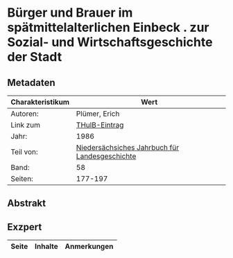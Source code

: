 # Bürger und Brauer im spätmittelalterlichen Einbeck . zur Sozial- und Wirtschaftsgeschichte der Stadt

## Metadaten
|Charakteristikum|Wert|
|-|-|
|Autoren:|Plümer, Erich|
|Link zum|[THulB-Eintrag](https://suche.thulb.uni-jena.de/Record/582540984?sid=51794197)|
|Jahr:|1986|
|Teil von:|[Niedersächsiches Jahrbuch für Landesgeschichte](https://suche.thulb.uni-jena.de/Record/129090530?sid=51794197)|
|Band:|58|
|Seiten:|177-197|

## Abstrakt

## Exzpert
|Seite|Inhalte|Anmerkungen|
|-|-|-|

